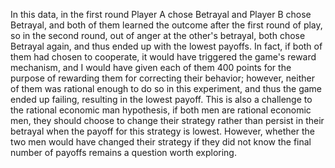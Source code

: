 In this data, in the first round Player A chose Betrayal and Player B chose Betrayal, and both of them learned the outcome after the first round of play, so in the second round, out of anger at the other's betrayal, both chose Betrayal again, and thus ended up with the lowest payoffs. In fact, if both of them had chosen to cooperate, it would have triggered the game's reward mechanism, and I would have given each of them 400 points for the purpose of rewarding them for correcting their behavior; however, neither of them was rational enough to do so in this experiment, and thus the game ended up failing, resulting in the lowest payoff. This is also a challenge to the rational economic man hypothesis, if both men are rational economic men, they should choose to change their strategy rather than persist in their betrayal when the payoff for this strategy is lowest. However, whether the two men would have changed their strategy if they did not know the final number of payoffs remains a question worth exploring.
